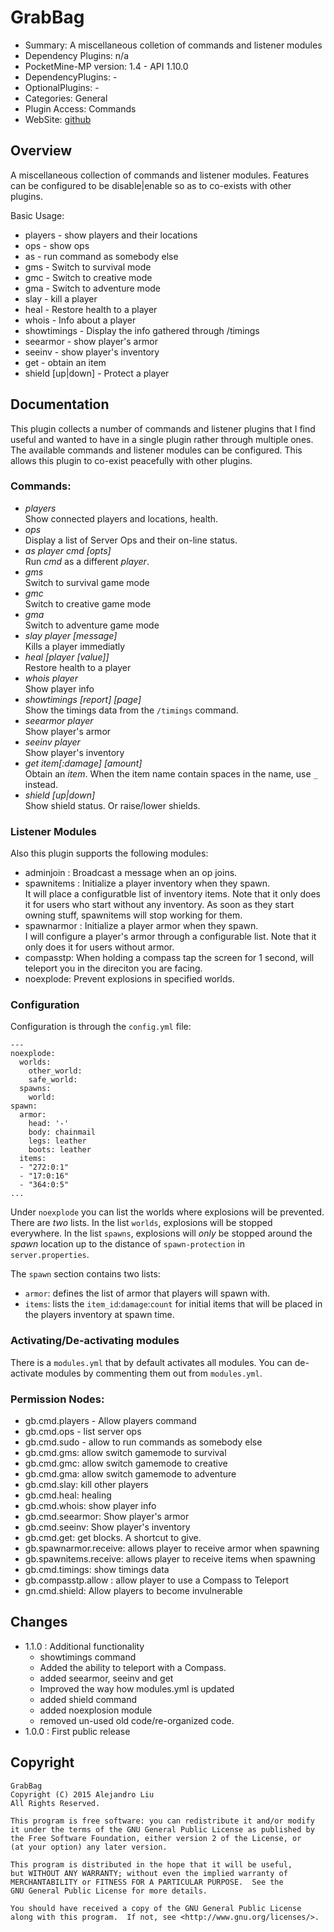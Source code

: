 GrabBag
=======

* Summary: A miscellaneous colletion of commands and listener modules
* Dependency Plugins: n/a
* PocketMine-MP version: 1.4 - API 1.10.0
* DependencyPlugins: -
* OptionalPlugins: -
* Categories: General
* Plugin Access: Commands
* WebSite: [github](https://github.com/alejandroliu/pocketmine-plugins/tree/master/GrabBag)

Overview
--------

A miscellaneous collection of commands and listener modules.  Features
can be configured to be disable|enable so as to co-exists with other
plugins.


Basic Usage:

* players - show players and their locations
* ops - show ops
* as - run command as somebody else
* gms - Switch to survival mode
* gmc - Switch to creative mode
* gma - Switch to adventure mode
* slay - kill a player
* heal - Restore health to a player
* whois - Info about a player
* showtimings - Display the info gathered through /timings
* seearmor - show player's armor
* seeinv - show player's inventory
* get - obtain an item
* shield [up|down] - Protect a player

Documentation
-------------

This plugin collects a number of commands and listener plugins that I
find useful and wanted to have in a single plugin rather through
multiple ones.  The available commands and listener modules can be
configured.  This allows this plugin to co-exist peacefully with other
plugins.

### Commands:

* *players*  
  Show connected players and locations, health.
* *ops*  
  Display a list of Server Ops and their on-line status.
* *as* *player* *cmd* _[opts]_  
  Run *cmd* as a different *player*.
* *gms*  
  Switch to survival game mode
* *gmc*  
  Switch to creative game mode
* *gma*  
  Switch to adventure game mode
* *slay* *player* _[message]_  
  Kills a player immediatly
* *heal* _[player_ _[value]]_  
  Restore health to a player
* *whois* *player*  
  Show player info
* *showtimings* _[report]_ _[page]_  
  Show the timings data from the `/timings` command.
* *seearmor* *player*  
  Show player's armor
* *seeinv* *player*  
  Show player's inventory
* *get* *item[:damage]* _[amount]_  
  Obtain an *item*.  When the item name contain spaces in the name,
  use `_` instead.
* *shield* _[up|down]_  
  Show shield status.  Or raise/lower shields.

### Listener Modules

Also this plugin supports the following modules:

* adminjoin : Broadcast a message when an op joins.
* spawnitems : Initialize a player inventory when they spawn.  
  It will place a configuratble list of inventory items.  Note that it
  only does it for users who start without any inventory.  As soon as
  they start owning stuff, spawnitems will stop working for them.
* spawnarmor : Initialize a player armor when they spawn.  
  I will configure a player's armor through a configurable list.  Note
  that it only does it for users without armor.
* compasstp: When holding a compass tap the screen for 1 second, will
  teleport you in the direciton you are facing.
* noexplode: Prevent explosions in specified worlds.

### Configuration

Configuration is through the `config.yml` file:

	---
	noexplode:
	  worlds:
	    other_world:
	    safe_world:
	  spawns:
	    world:
	spawn:
	  armor:
	    head: '-'
	    body: chainmail
	    legs: leather
	    boots: leather
	  items:
	  - "272:0:1"
	  - "17:0:16"
	  - "364:0:5"
	...

Under `noexplode` you can list the worlds where explosions will be
prevented.  There are *two* lists.  In the list `worlds`, explosions
will be stopped everywhere.  In the list `spawns`, explosions will
*only* be stopped around the *spawn* location up to the distance of
`spawn-protection` in `server.properties`.

The `spawn` section contains two lists:

* `armor`: defines the list of armor that players will spawn with.
* `items`: lists the `item_id`:`damage`:`count` for initial items that
  will be placed in the players inventory at spawn time.

### Activating/De-activating modules

There is a `modules.yml` that by default activates all modules.  You
can de-activate modules by commenting them out from `modules.yml`.

### Permission Nodes:

* gb.cmd.players - Allow players command
* gb.cmd.ops - list server ops
* gb.cmd.sudo - allow to run commands as somebody else
* gb.cmd.gms: allow switch gamemode to survival
* gb.cmd.gmc: allow switch gamemode to creative
* gb.cmd.gma: allow switch gamemode to adventure
* gb.cmd.slay: kill other players
* gb.cmd.heal: healing
* gb.cmd.whois: show player info
* gb.cmd.seearmor: Show player's armor
* gb.cmd.seeinv: Show player's inventory
* gb.cmd.get: get blocks.  A shortcut to give.
* gb.spawnarmor.receive: allows player to receive armor when spawning
* gb.spawnitems.receive: allows player to receive items when spawning
* gb.cmd.timings: show timings data
* gb.compasstp.allow : allow player to use a Compass to Teleport
* gn.cmd.shield: Allow players to become invulnerable

Changes
-------

* 1.1.0 : Additional functionality
  * showtimings command
  * Added the ability to teleport with a Compass.
  * added seearmor, seeinv and get
  * Improved the way how modules.yml is updated
  * added shield command
  * added noexplosion module
  * removed un-used old code/re-organized code.
* 1.0.0 : First public release

Copyright
---------

    GrabBag  
    Copyright (C) 2015 Alejandro Liu  
    All Rights Reserved.

    This program is free software: you can redistribute it and/or modify
    it under the terms of the GNU General Public License as published by
    the Free Software Foundation, either version 2 of the License, or
    (at your option) any later version.

    This program is distributed in the hope that it will be useful,
    but WITHOUT ANY WARRANTY; without even the implied warranty of
    MERCHANTABILITY or FITNESS FOR A PARTICULAR PURPOSE.  See the
    GNU General Public License for more details.

    You should have received a copy of the GNU General Public License
    along with this program.  If not, see <http://www.gnu.org/licenses/>.
